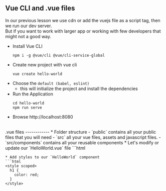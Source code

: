 Vue CLI and .vue files
------------
In our previous lesson we use cdn or add the vuejs file as a script tag, then we run our dev server.
<br >
But if you want to work with larger app or working with few developers that might not a good way.

* Install Vue CLI
  ```
  npm i -g @vue/cli @vue/cli-service-global
  ```
* Create new project with vue cli
  ```
  vue create hello-world
  ```
* Choose the `default (babel, eslint)`
  - this will initialize the project and install the dependencies
* Run the Application
  ```
  cd hello-world
  npm run serve
  ```
* Browse http://localhost:8080

<br />
.vue files
------------
* Folder structure
  - `public` contains all your public files that you will need
  - `src` all your vue files, assets and javascript files.
  - `src/components` contains all your reusable components
* Let's modify or update our `HelloWorld.vue` file
  ```html
  <template>
    <div>
      <h1>{{ message }}</h1>
    </div>
  </template>

  <script>
  export default {
    name: 'HelloWorld',
    data() {
      return {
        message: 'Hello World'
      }
    }
  }
  </script>
  ```
* Add styles to our `HelloWorld` component
  ```html
  <style scoped>
    h1 {
      color: red;
    }
  </style>
  ```